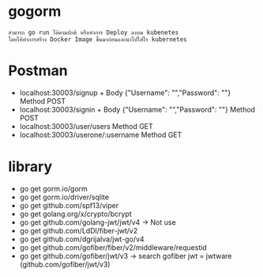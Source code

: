 # gogorm
    สามารถ go run ได้ตามปกติ หรือทำการ Deploy ลงบน kubenetes 
    โดยให้ทำการสร้าง Docker Image ขึ้นมาก่อนและนำไปใส่ใร kubernetes

# Postman
- localhost:30003/signup + Body {"Username": "","Password": ""} Method POST
- localhost:30003/signin + Body {"Username": "","Password": ""} Method POST
- localhost:30003/user/users Method GET
- localhost:30003/userone/:username Method GET


# library
- go get gorm.io/gorm
- go get gorm.io/driver/sqlite
- go get github.com/spf13/viper
- go get golang.org/x/crypto/bcrypt
- go get github.com/golang-jwt/jwt/v4 -> Not use
- go get github.com/LdDl/fiber-jwt/v2
- go get github.com/dgrijalva/jwt-go/v4
- go get github.com/gofiber/fiber/v2/middleware/requestid
- go get github.com/gofiber/jwt/v3 -> search gofiber jwt = jwtware (github.com/gofiber/jwt/v3)
